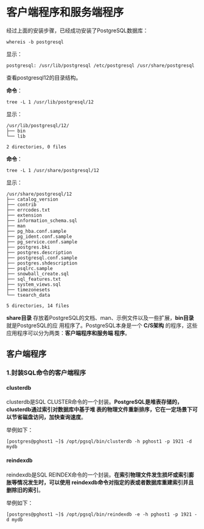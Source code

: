 客户端程序和服务端程序
===================================================================================
经过上面的安装步骤，已经成功安装了PostgreSQL数据库：
```shell
whereis -b postgresql
```
显示：
```
postgresql: /usr/lib/postgresql /etc/postgresql /usr/share/postgresql
```
查看postgresql12的目录结构。

**命令**：
```shell
tree -L 1 /usr/lib/postgresql/12
```
显示：
```
/usr/lib/postgresql/12/
├── bin
└── lib

2 directories, 0 files
```
**命令**：
```shell
tree -L 1 /usr/share/postgresql/12
```
显示：
```
/usr/share/postgresql/12
├── catalog_version
├── contrib
├── errcodes.txt
├── extension
├── information_schema.sql
├── man
├── pg_hba.conf.sample
├── pg_ident.conf.sample
├── pg_service.conf.sample
├── postgres.bki
├── postgres.description
├── postgresql.conf.sample
├── postgres.shdescription
├── psqlrc.sample
├── snowball_create.sql
├── sql_features.txt
├── system_views.sql
├── timezonesets
└── tsearch_data

5 directories, 14 files
```
**share目录** 存放着PostgreSQL的文档、man、示例文件以及一些扩展，**bin目录** 就是PostgreSQL的应
用程序了。PostgreSQL本身是一个 **C/S架构** 的程序，这些应用程序可以分为两类：**客户端程序和服务端
程序**。

## 客户端程序

### 1.封装SQL命令的客户端程序

#### clusterdb
clusterdb是SQL CLUSTER命令的一个封装。**PostgreSQL是堆表存储的，clusterdb通过索引对数据库中基于堆
表的物理文件重新排序，它在一定场景下可以节省磁盘访问，加快查询速度**。

举例如下：
```shell
[postgres@pghost1 ~]$ /opt/pgsql/bin/clusterdb -h pghost1 -p 1921 -d mydb
```

#### reindexdb
reindexdb是SQL REINDEX命令的一个封装。**在索引物理文件发生损坏或索引膨胀等情况发生时，可以使用
reindexdb命令对指定的表或者数据库重建索引并且删除旧的索引**。

举例如下：
```shell
[postgres@pghost1 ~]$ /opt/pgsql/bin/reindexdb -e -h pghost1 -p 1921 -d mydb
```

